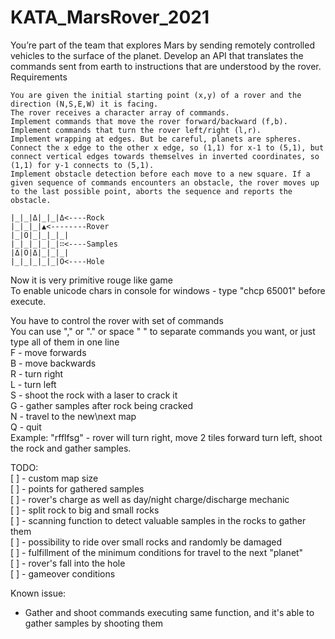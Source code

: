 # KATA_MarsRover_2021

You’re part of the team that explores Mars by sending remotely controlled vehicles to the surface of the planet. Develop an API that translates the commands sent from earth to instructions that are understood by the rover.
Requirements

    You are given the initial starting point (x,y) of a rover and the direction (N,S,E,W) it is facing.
    The rover receives a character array of commands.
    Implement commands that move the rover forward/backward (f,b).
    Implement commands that turn the rover left/right (l,r).
    Implement wrapping at edges. But be careful, planets are spheres. Connect the x edge to the other x edge, so (1,1) for x-1 to (5,1), but connect vertical edges towards themselves in inverted coordinates, so (1,1) for y-1 connects to (5,1).
    Implement obstacle detection before each move to a new square. If a given sequence of commands encounters an obstacle, the rover moves up to the last possible point, aborts the sequence and reports the obstacle.
```
|_|_|Δ|_|_|Δ<----Rock
|_|_|_|▲<--------Rover
|_|Ο|_|_|_|_|
|_|_|_|_|_|∷<----Samples
|Δ|Ο|Δ|_|_|_|
|_|_|_|_|_|Ο<----Hole
```

Now it is very primitive rouge like game\
To enable unicode chars in console for windows - type "chcp 65001" before execute.

You have to control the rover with set of commands\
You can use "," or "." or space " " to separate commands you want, or just type all of them in one line\
F - move forwards\
B - move backwards\
R - turn right\
L - turn left\
S - shoot the rock with a laser to crack it\
G - gather samples after rock being cracked\
N - travel to the new\next map\
Q - quit\
Example: "rfflfsg" - rover will turn right, move 2 tiles forward turn left, shoot the rock and gather samples.

TODO:\
[ ] - custom map size\
[ ] - points for gathered samples\
[ ] - rover's charge as well as day/night charge/discharge mechanic\
[ ] - split rock to big and small rocks\
[ ] - scanning function to detect valuable samples in the rocks to gather them\
[ ] - possibility to ride over small rocks and randomly be damaged\
[ ] - fulfillment of the minimum conditions for travel to the next "planet"\
[ ] - rover's fall into the hole\
[ ] - gameover conditions

Known issue:
- Gather and shoot commands executing same function, and it's able to gather samples by shooting them

